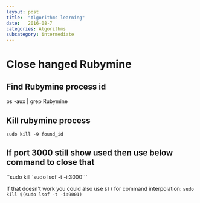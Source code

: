 ```yaml
---
layout: post
title:  "Algorithms learning"
date:   2016-08-7
categories: Algorithms
subcategory: intermediate
---
```


# Close hanged Rubymine
## Find Rubymine process id
  ps -aux | grep Rubymine
  
## Kill rubymine process
  `sudo kill -9 found_id`
## If port 3000 still show used then use below command to close that
  ``sudo kill `sudo lsof -t -i:3000```
  
If that doesn't work you could also use `$()` for command interpolation:
  `sudo kill $(sudo lsof -t -i:9001)`
